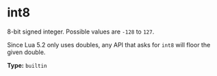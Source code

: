 # int8

8-bit signed integer. Possible values are `-128` to `127`.

Since Lua 5.2 only uses doubles, any API that asks for `int8` will floor the given double.

**Type:** `builtin`

